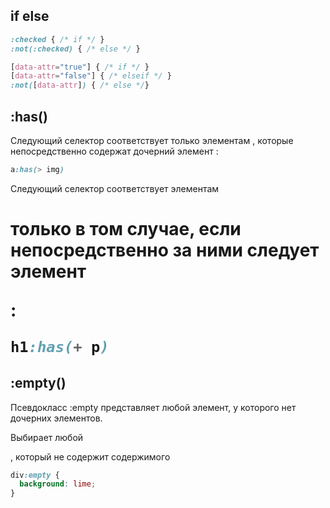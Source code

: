 ## if else
~~~scss
:checked { /* if */ }
:not(:checked) { /* else */ }

[data-attr="true"] { /* if */ }
[data-attr="false"] { /* elseif */ }
:not([data-attr]) { /* else */}
~~~

## :has()
Следующий селектор соответствует только элементам <a>, которые непосредственно содержат дочерний элемент <img>:
~~~scss
a:has(> img)
~~~

Следующий селектор соответствует элементам <h1> только в том случае, если непосредственно за ними следует элемент <p>:
~~~scss
h1:has(+ p)
~~~

## :empty()
Псевдокласс :empty представляет любой элемент, у которого нет дочерних элементов.

Выбирает любой <div>, который не содержит содержимого
~~~scss
div:empty {
  background: lime;
}
~~~
